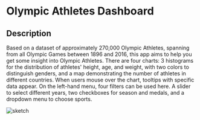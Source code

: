 # Olympic Athletes Dashboard
## Description
Based on a dataset of approximately 270,000 Olympic Athletes, spanning from all Olympic Games between 1896 and 2016, this app aims to help you get some insight into Olympic Athletes. There are four charts: 3 histograms for the distribution of athletes' height, age, and weight, with two colors to distinguish genders, and a map demonstrating the number of athletes in different countries. When users mouse over the chart, tooltips with specific data appear. On the left-hand menu, four filters can be used here. A slider to select different years, two checkboxes for season and medals, and a dropdown menu to choose sports.

![sketch](https://i.ibb.co/S7Q6k31/px-2022-02-19-03-15-49.png)
